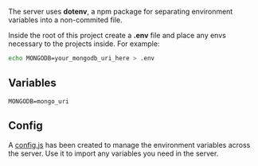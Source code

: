 The server uses __dotenv__, a npm package for separating environment variables into a non-commited file.

Inside the root of this project create a __.env__ file and place any envs necessary to the projects inside. For example:

```sh
echo MONGODB=your_mongodb_uri_here > .env
```

## Variables
```
MONGODB=mongo_uri
```

## Config
A [config.js](server/config.js) has been created to manage the environment variables across the server. Use it to import any variables you need in the server.

